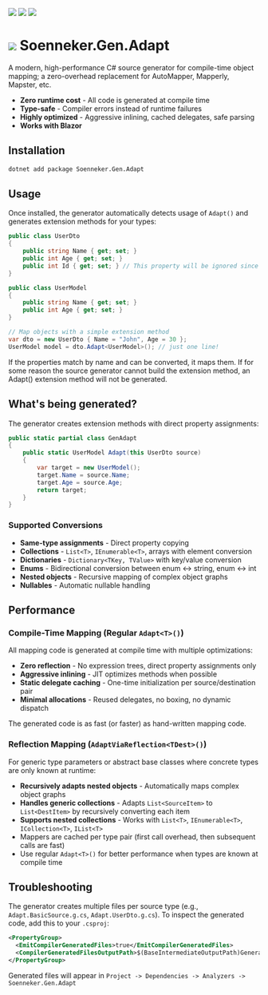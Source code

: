 ﻿[![](https://img.shields.io/nuget/v/soenneker.gen.adapt.svg?style=for-the-badge)](https://www.nuget.org/packages/soenneker.gen.adapt/)
[![](https://img.shields.io/github/actions/workflow/status/soenneker/soenneker.gen.adapt/publish-package.yml?style=for-the-badge)](https://github.com/soenneker/soenneker.gen.adapt/actions/workflows/publish-package.yml)
[![](https://img.shields.io/nuget/dt/soenneker.gen.adapt.svg?style=for-the-badge)](https://www.nuget.org/packages/soenneker.gen.adapt/)

# ![](https://user-images.githubusercontent.com/4441470/224455560-91ed3ee7-f510-4041-a8d2-3fc093025112.png) Soenneker.Gen.Adapt

A modern, high-performance C# source generator for compile-time object mapping; a zero-overhead replacement for AutoMapper, Mapperly, Mapster, etc.

- **Zero runtime cost** - All code is generated at compile time
- **Type-safe** - Compiler errors instead of runtime failures
- **Highly optimized** - Aggressive inlining, cached delegates, safe parsing
- **Works with Blazor** 

## Installation

```bash
dotnet add package Soenneker.Gen.Adapt
```

## Usage

Once installed, the generator automatically detects usage of  `Adapt()` and generates extension methods for your types:

```csharp
public class UserDto
{
    public string Name { get; set; }
    public int Age { get; set; }
    public int Id { get; set; } // This property will be ignored since it doesn't exist in UserModel
}

public class UserModel
{
    public string Name { get; set; }
    public int Age { get; set; }
}

// Map objects with a simple extension method
var dto = new UserDto { Name = "John", Age = 30 };
UserModel model = dto.Adapt<UserModel>(); // just one line!
```

If the properties match by name and can be converted, it maps them. If for some reason the source generator cannot build the extension method, an Adapt() extension method will not be generated.

## What's being generated?

The generator creates extension methods with direct property assignments:

```csharp
public static partial class GenAdapt
{
    public static UserModel Adapt(this UserDto source)
    {
        var target = new UserModel();
        target.Name = source.Name;
        target.Age = source.Age;
        return target;
    }
}
```

### Supported Conversions

- **Same-type assignments** - Direct property copying
- **Collections** - `List<T>`, `IEnumerable<T>`, arrays with element conversion
- **Dictionaries** - `Dictionary<TKey, TValue>` with key/value conversion
- **Enums** - Bidirectional conversion between enum ↔ string, enum ↔ int
- **Nested objects** - Recursive mapping of complex object graphs
- **Nullables** - Automatic nullable handling

## Performance

### Compile-Time Mapping (Regular `Adapt<T>()`)

All mapping code is generated at compile time with multiple optimizations:

- **Zero reflection** - No expression trees, direct property assignments only
- **Aggressive inlining** - JIT optimizes methods when possible
- **Static delegate caching** - One-time initialization per source/destination pair
- **Minimal allocations** - Reused delegates, no boxing, no dynamic dispatch

The generated code is as fast (or faster) as hand-written mapping code.

### Reflection Mapping (`AdaptViaReflection<TDest>()`)

For generic type parameters or abstract base classes where concrete types are only known at runtime:

- **Recursively adapts nested objects** - Automatically maps complex object graphs
- **Handles generic collections** - Adapts `List<SourceItem>` to `List<DestItem>` by recursively converting each item
- **Supports nested collections** - Works with `List<T>`, `IEnumerable<T>`, `ICollection<T>`, `IList<T>`
- Mappers are cached per type pair (first call overhead, then subsequent calls are fast)
- Use regular `Adapt<T>()` for better performance when types are known at compile time

## Troubleshooting

The generator creates multiple files per source type (e.g., `Adapt.BasicSource.g.cs`, `Adapt.UserDto.g.cs`). To inspect the generated code, add this to your `.csproj`:

```xml
<PropertyGroup>
  <EmitCompilerGeneratedFiles>true</EmitCompilerGeneratedFiles>
  <CompilerGeneratedFilesOutputPath>$(BaseIntermediateOutputPath)Generated</CompilerGeneratedFilesOutputPath>
</PropertyGroup>
```

Generated files will appear in `Project -> Dependencies -> Analyzers -> Soenneker.Gen.Adapt`
